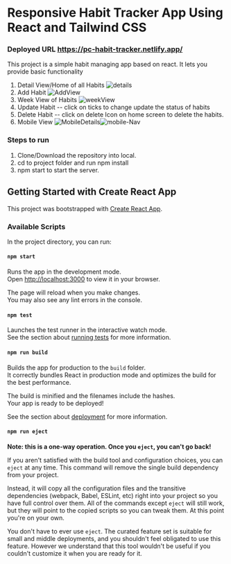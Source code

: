 # Responsive Habit Tracker App Using React and Tailwind CSS
### Deployed URL https://pc-habit-tracker.netlify.app/

This project is a simple habit managing app based on react. It lets you provide basic functionality 
1. Detail View/Home of all Habits ![details](https://github.com/pc20/Habit-tracker-react-tailwind/assets/23145241/b87f2ca4-fb9a-4f79-aba1-34e1852cc7e5)
2. Add Habit ![AddView](https://github.com/pc20/Habit-tracker-react-tailwind/assets/23145241/99ca1879-1aba-4852-a086-11fc8b415bf7)
3. Week View of Habits ![weekView](https://github.com/pc20/Habit-tracker-react-tailwind/assets/23145241/e3069122-81f7-4c5a-851e-cbe7367fce20)
4. Update Habit -- click on ticks to change update the status of habits
5. Delete Habit -- click on delete Icon on home screen to delete the habits.
6. Mobile View ![MobileDetails](https://github.com/pc20/Habit-tracker-react-tailwind/assets/23145241/11a4017e-86b1-404a-84a8-fc5830300a81)![mobile-Nav](https://github.com/pc20/Habit-tracker-react-tailwind/assets/23145241/8cfcbfd7-b51b-4c37-97ac-aaf467504c38)

### Steps to run
1. Clone/Download the repository into local.
2. cd to project folder and run npm install
3. npm start to start the server.

## Getting Started with Create React App

This project was bootstrapped with [Create React App](https://github.com/facebook/create-react-app).

### Available Scripts

In the project directory, you can run:

#### `npm start`

Runs the app in the development mode.\
Open [http://localhost:3000](http://localhost:3000) to view it in your browser.

The page will reload when you make changes.\
You may also see any lint errors in the console.

#### `npm test`

Launches the test runner in the interactive watch mode.\
See the section about [running tests](https://facebook.github.io/create-react-app/docs/running-tests) for more information.

#### `npm run build`

Builds the app for production to the `build` folder.\
It correctly bundles React in production mode and optimizes the build for the best performance.

The build is minified and the filenames include the hashes.\
Your app is ready to be deployed!

See the section about [deployment](https://facebook.github.io/create-react-app/docs/deployment) for more information.

#### `npm run eject`

**Note: this is a one-way operation. Once you `eject`, you can't go back!**

If you aren't satisfied with the build tool and configuration choices, you can `eject` at any time. This command will remove the single build dependency from your project.

Instead, it will copy all the configuration files and the transitive dependencies (webpack, Babel, ESLint, etc) right into your project so you have full control over them. All of the commands except `eject` will still work, but they will point to the copied scripts so you can tweak them. At this point you're on your own.

You don't have to ever use `eject`. The curated feature set is suitable for small and middle deployments, and you shouldn't feel obligated to use this feature. However we understand that this tool wouldn't be useful if you couldn't customize it when you are ready for it.
